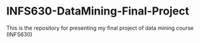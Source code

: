 # INFS630-DataMining-Final-Project
This is the repository for presenting my final project of data mining course (INFS630)
